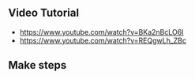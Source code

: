 ## Video Tutorial
- https://www.youtube.com/watch?v=BKa2nBcLO6I
- https://www.youtube.com/watch?v=REQgwLh_ZBc

## Make steps
